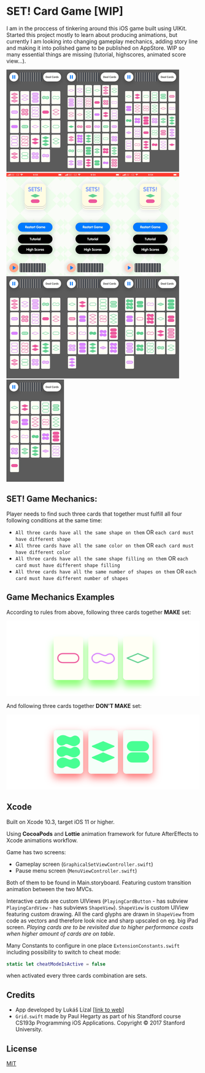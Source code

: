 # SET! Card Game [WIP]

I am in the proccess of tinkering around this iOS game built using UIKit. Started this project mostly to learn about producing animations, but currently I am looking into changing gameplay mechanics, adding story line and making it into polished game to be published on AppStore. WIP so many essential things are missing (tutorial, highscores, animated score view...).

![Game Demo](GIF/buttonPlay.gif)![Game Demo](GIF/dealCards.gif)![Game Demo](GIF/landscapeGame.gif)![Game Demo](GIF/landscapeMenu.gif)![Game Demo](GIF/logo.gif)![Game Demo](GIF/restart.gif)![Game Demo](GIF/shuffle.gif)![Game Demo](GIF/successMatch.gif)![Game Demo](GIF/transition.gif)![Game Demo](GIF/unsuccessfulMatch.gif)

## SET! Game Mechanics:

Player needs to find such three cards that together must fulfill all four following conditions at the same time:
 * ```All three cards have all the same shape on them``` OR ```each card must have different shape```
 * ```All three cards have all the same color on them``` OR ```each card must have different color```
 * ```All three cards have all the same shape filling on them``` OR ```each card must have different shape filling```
 * ```All three cards have all the same number of shapes on them``` OR ```each card must have different number of shapes```

## Game Mechanics Examples

According to rules from above, following three cards together **MAKE** set:

![Set](GIF/successfulSet.png)

And following three cards together **DON'T MAKE** set:

![Not a set](GIF/unsuccessfulSet.png)

## Xcode
Built on Xcode 10.3, target iOS 11 or higher.

Using **CocoaPods** and **Lottie** animation framework for future AfterEffects to Xcode animations workflow.

Game has two screens:
- Gameplay screen (```GraphicalSetViewController.swift```)
- Pause menu screen (```MenuViewController.swift```)

Both of them to be found in Main.storyboard. Featuring custom transition animation between the two MVCs.

Interactive cards are custom UIViews (```PlayingCardButton``` - has subview ```PlayingCardView``` - has subviews ```ShapeView```). ```ShapeView``` is custom UIView featuring custom drawing. All the card glyphs are drawn in ```ShapeView``` from code as vectors and therefore look nice and sharp upscaled on eg. big iPad screen. *Playing cards are to be revisited due to higher performance costs when higher amount of cards are on table*.

Many Constants to configure in one place ```ExtensionConstants.swift``` including possibility to switch to cheat mode:
```swift
static let cheatModeIsActive = false
```
when activated every three cards combination are sets.

## Credits

- App developed by Lukáš Lízal [[link to web](http://www.lukaslizal.com)]
- ```Grid.swift``` made by Paul Hegarty as part of his Standford course CS193p Programming iOS Applications. Copyright © 2017 Stanford University.

## License
[MIT](https://choosealicense.com/licenses/mit/)

